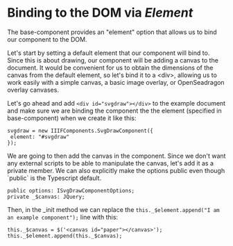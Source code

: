 # Binding to the DOM via _Element_

The base-component provides an "element" option that allows us to bind our component to the DOM.

Let's start by setting a default element that our component will bind to.  Since this is about drawing, our component will be adding a canvas to the document.  It would be convenient for us to obtain the dimensions of the canvas from the default element, so let's bind it to a &lt;div&gt;, allowing us to work easily with a simple canvas, a basic image overlay, or OpenSeadragon overlay canvases.

Let's go ahead and add `<div id="svgdraw"></div>` to the example document and make sure we are binding the component the the element \(specified in base-component\) when we create it like this:

```
svgdraw = new IIIFComponents.SvgDrawComponent({
 element: "#svgdraw"
});
```

We are going to then add the canvas in the component.  Since we don't want any external scripts to be able to manipulate the canvas, let's add it as a private member.  We can also explicitly make the options public even though \`public\` is the Typescript default.

```
public options: ISvgDrawComponentOptions;
private _$canvas: JQuery;
```

Then, in the \_init method we can replace the `this._$element.append("I am an example component");` line with this:

```
this._$canvas = $('<canvas id="paper"></canvas>'); 
this._$element.append(this._$canvas);
```

